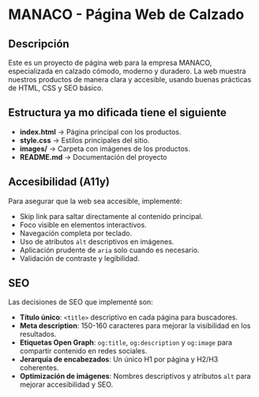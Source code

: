 # MANACO - Página Web de Calzado

## Descripción
Este es un proyecto de página web para la empresa MANACO, especializada en calzado cómodo, moderno y duradero. La web muestra nuestros productos de manera clara y accesible, usando buenas prácticas de HTML, CSS y SEO básico.
 ## Estructura ya mo dificada tiene el siguiente 
- **index.html** → Página principal con los productos.
- **style.css** → Estilos principales del sitio.
- **images/** → Carpeta con imágenes de los productos.
- **README.md** → Documentación del proyecto

## Accesibilidad (A11y)
Para asegurar que la web sea accesible, implementé:
- Skip link para saltar directamente al contenido principal.
- Foco visible en elementos interactivos.
- Navegación completa por teclado.
- Uso de atributos `alt` descriptivos en imágenes.
- Aplicación prudente de `aria` solo cuando es necesario.
- Validación de contraste y legibilidad.

## SEO
Las decisiones de SEO que implementé son:
- **Título único**: `<title>` descriptivo en cada página para buscadores.
- **Meta description**: 150-160 caracteres para mejorar la visibilidad en los resultados.
- **Etiquetas Open Graph**: `og:title`, `og:description` y `og:image` para compartir contenido en redes sociales.
- **Jerarquía de encabezados**: Un único H1 por página y H2/H3 coherentes.
- **Optimización de imágenes**: Nombres descriptivos y atributos `alt` para mejorar accesibilidad y SEO.